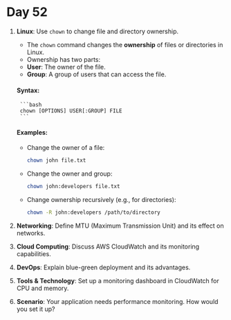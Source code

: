 # Day 52

1. **Linux**: Use `chown` to change file and directory ownership.
   - The `chown` command changes the **ownership** of files or directories in Linux.
   - Ownership has two parts:
    - **User**: The owner of the file.
    - **Group**: A group of users that can access the file.

   #### Syntax:
        ```bash
        chown [OPTIONS] USER[:GROUP] FILE
        ```

   #### Examples:
   - Change the owner of a file:
     ```bash
     chown john file.txt
     ```
   - Change the owner and group:
     ```bash
     chown john:developers file.txt
     ```
   - Change ownership recursively (e.g., for directories):
     ```bash
     chown -R john:developers /path/to/directory
     ```


2. **Networking**: Define MTU (Maximum Transmission Unit) and its effect on networks.

3. **Cloud Computing**: Discuss AWS CloudWatch and its monitoring capabilities.

4. **DevOps**: Explain blue-green deployment and its advantages.

5. **Tools & Technology**: Set up a monitoring dashboard in CloudWatch for CPU and memory.

6. **Scenario**: Your application needs performance monitoring. How would you set it up?


